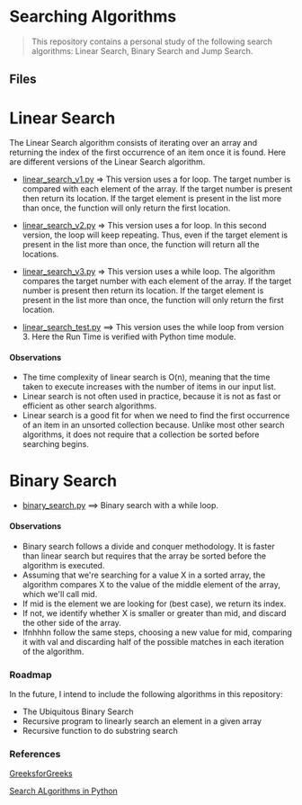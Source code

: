 <h1>Searching Algorithms </h1>

> This repository contains a personal study of the following search algorithms: Linear Search, Binary Search and Jump Search. 
 
## Files

# Linear Search 

The Linear Search algorithm consists of iterating over an array and returning the index of the first occurrence of an item once it is found. 
Here are different versions of the Linear Search algorithm.  

* [linear_search_v1.py](https://github.com/alicevillar/Searching_Algorithms/blob/main/linear_search/linear_search_v1.py) =>  This version uses a for loop. The target number is compared with each element of the array. If the target number is present then return its location. If the target element is present in the list more than once, the function will only return the first location.
 
* [linear_search_v2.py](https://github.com/alicevillar/Searching_Algorithms/blob/main/linear_search/linear_search_v2.py) => This version uses a for loop. In this second version,  the loop will keep repeating. Thus, even if the target element is present in the list more than once, the function will return all the locations.   

* [linear_search_v3.py](https://github.com/alicevillar/Searching_Algorithms/blob/main/linear_search/linear_search_v3.py) =>  This version uses a while loop. The algorithm compares the target number with each element of the array. If the target number is present then return its location. If the target element is present in the list more than once, the function will only return the first location.  

* [linear_search_test.py](https://github.com/alicevillar/Searching_Algorithms/blob/main/linear_search/linear_search_test.py) ==> This version uses the while loop from version 3. Here the Run Time is verified with Python time module.  

#### Observations

* The time complexity of linear search is O(n), meaning that the time taken to execute increases with the number of items in our input list.
* Linear search is not often used in practice, because it is not as fast or efficient as other search algorithms.
* Linear search is a good fit for when we need to find the first occurrence of an item in an unsorted collection because. Unlike most other search algorithms, it does not require that a collection be sorted before searching begins.


# Binary Search 

* [binary_search.py](https://github.com/alicevillar/Searching_Algorithms/blob/main/binary_search/binary_search.py) ==> Binary search with a while loop. 

#### Observations

* Binary search follows a divide and conquer methodology. It is faster than linear search but requires that the array be sorted before the algorithm is executed.
* Assuming that we're searching for a value X in a sorted array, the algorithm compares X to the value of the middle element of the array, which we'll call mid.
* If mid is the element we are looking for (best case), we return its index.
* If not, we identify whether X is smaller or greater than mid, and discard the other side of the array.
* Ifnhhhn follow the same steps, choosing a new value for mid, comparing it with val and discarding half of the possible matches in each iteration of the algorithm.



### Roadmap 

In the future, I intend to include the following algorithms in this repository:

* The Ubiquitous Binary Search
* Recursive program to linearly search an element in a given array
* Recursive function to do substring search 

### References

[GreeksforGreeks](https://www.geeksforgeeks.org/linear-search/)

[Search ALgorithms in Python](https://stackabuse.com/search-algorithms-in-python)

